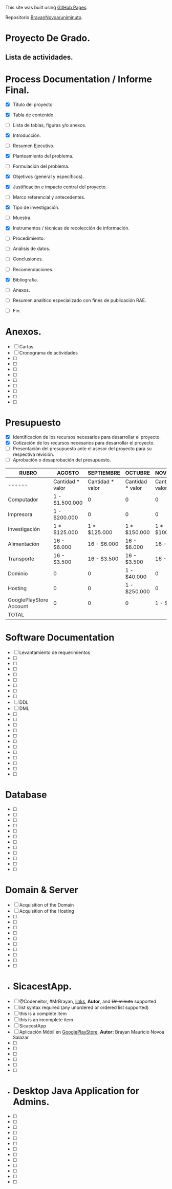 This site was built using [GitHub Pages](https://pages.github.com/).

Repositorio [BrayanNovoa/uniminuto](https://github.com/BrayanNovoa/uniminuto).
# Proyecto De Grado.
## Lista de actividades.


# Process Documentation / Informe Final.
- [x] Título del proyecto
- [x] Tabla de contenido.
- [ ] Lista de tablas, figuras y/o anexos.
- [x] Introducción.
- [ ] Resumen Ejecutivo.
- [x] Planteamiento del problema.
- [ ] Formulación del problema.
- [x] Objetivos (general y específicos).
- [x] Justificación e impacto central del proyecto.
- [ ] Marco referencial y antecedentes.
- [x] Tipo de investigación.
- [ ] Muestra.
- [x] Instrumentos / técnicas de recolección de información.
- [ ] Procedimiento.
- [ ] Análisis de datos.
- [ ] Conclusiones.
- [ ] Recomendaciones.
- [x] Bibliografía.
- [ ] Anexos.
- [ ] Resumen analítico especializado con fines de publicación RAE.
- [ ] Fin.


# Anexos.
- [ ] Cartas
- [ ] Cronograma de actividades
- [ ] 
- [ ] 
- [ ] 
- [ ] 
- [ ] 
- [ ] 
- [ ] 
- [ ] 
- [ ] 

# Presupuesto
- [x] Identificacion de los recursos necesarios para desarrollar el proyecto.
- [x] Cotización de los recursos necesarios para desarrollar el proyecto.
- [ ] Presentación del presupuesto ante el asesor del proyecto para su respectiva revisión.
- [ ] Aprobación o desaprobación del presupuesto.

RUBRO | AGOSTO | SEPTIEMBRE | OCTUBRE | NOVIEMBRE
------ | ------------ | ------ | ------ |------
------ | Cantidad * valor | Cantidad * valor | Cantidad * valor | Cantidad * valor
Computador | 1 - $1.500.000 | 0 | 0 | 0
Impresora | 1 - $200.000 | 0 | 0 | 0
Investigación | 1 * $125.000 | 1 * $125.000 | 1 * $150.000 | 1 * $100.000
Alimentación | 16 - $6.000 | 16 - $6.000 | 16 - $6.000 | 16 - $6.000
Transporte | 16 - $3.500 | 16 - $3.500 | 16 - $3.500 | 16 - $3.500
Dominio | 0 | 0 | 1 - $40.000 | 0
Hosting | 0 | 0 | 1 - $250.000 | 0
GooglePlayStore Account | 0 | 0 | 0 | 1 - $80.000
TOTAL |  |  |  |



#  Software Documentation
- [ ] Levantamiento de requerimientos
- [ ] 
- [ ] 
- [ ] 
- [ ] 
- [ ] 
- [ ] 
- [ ] 
- [ ] 
- [ ] DDL
- [ ] DML
- [ ] 
- [ ] 
- [ ] 
- [ ] 
- [ ] 
- [ ] 
- [ ] 
- [ ] 
- [ ] 
- [ ] 
- [ ] 
- [ ] 



# Database
- [ ] 
- [ ] 
- [ ] 
- [ ] 
- [ ] 
- [ ] 
- [ ] 
- [ ] 
- [ ] 
- [ ] 
- [ ] 
- [ ] 

# Domain & Server
- [ ] Acquisition of the Domain
- [ ] Acquisition of the Hosting
- [ ] 
- [ ] 
- [ ] 
- [ ] 
- [ ] 
- [ ] 
- [ ] 
- [ ] 
- [ ] 
- [ ] 



- # SicacestApp.
- [ ] @Codeneitor, #MrBrayan, [links](), **Autor**, and <del>Uniminuto</del> supported
- [ ] list syntax required (any unordered or ordered list supported)
- [ ] this is a complete item
- [ ] this is an incomplete item
- [ ] SicacestApp
- [ ] Aplicación Móbil en [GooglePlayStore](https://googleplay), **Autor:** Brayan Mauricio Novoa Salazar
- [ ] 
- [ ] 
- [ ] 
- [ ] 
- [ ] 
- [ ] 



- # Desktop Java Application for Admins.
- [ ] 
- [ ] 
- [ ] 
- [ ] 
- [ ] 
- [ ] 
- [ ] 
- [ ] 
- [ ] 
- [ ] 
- [ ] 
- [ ] 
- [ ] 

